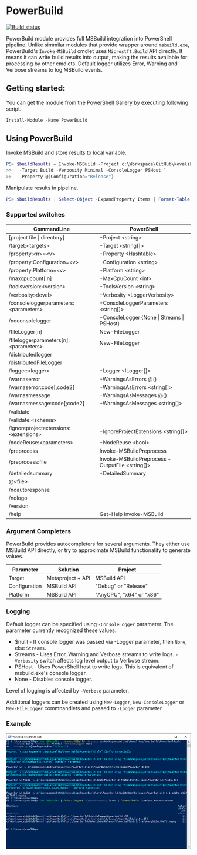 # PowerBuild

[![Build status](https://ci.appveyor.com/api/projects/status/fc7d02clkwwx46wt/branch/master?svg=true)](https://ci.appveyor.com/project/kovalikp/powerbuild/branch/master)

PowerBuild module provides full MSBuild integration into PowerShell pipeline. Unlike simmilar modules that provide wrapper around `msbuild.exe`, PowerBuild's `Invoke-MSBuild` cmdlet uses `Microstft.Build` API directly. It means it can write build results into output, making the results available for processing by other cmdlets. Default logger utilizes Error, Warning and Verbose streams to log MSBuild events.

## Getting started:

You can get the module from the [PowerShell Gallery](https://www.powershellgallery.com/packages/PowerBuild) by executing following script.

```powershell
Install-Module -Name PowerBuild 
```
## Using PowerBuild

Invoke MSBuild and store results to local variable.

```powershell
PS> $buildResults = Invoke-MSBuild -Project c:\Workspace\GitHub\kovalikp\PowerBuild\PowerBuild.sln `
>>   -Target Build -Verbosity Minimal -ConsoleLogger PSHost `
>>   -Property @{Configuration="Release"}
```
Manipulate results in pipeline.

```powershell
PS> $buildResults | Select-Object -ExpandProperty Items | Format-Table ItemSpec,MetadataCount
```

### Supported switches

| CommandLine								| PowerShell |
|-------------------------------------------|---|
| [project file \| directory]				| -Project \<string\>
| /target:\<targets\>						| -Target \<string[]\>
| /property:\<n\>=\<v\>						| -Property \<Hashtable\>
| /property:Configuration=\<v\>				| -Configuration \<string\>
| /property:Platform=\<v\>					| -Platform \<string\>
| /maxcpucount[:n]							| -MaxCpuCount \<int\>
| /toolsversion:\<version\>					| -ToolsVersion \<string\>
| /verbosity:\<level\>						| -Verbosity \<LoggerVerbosity\>
| /consoleloggerparameters:\<parameters\>	| -ConsoleLoggerParameters \<string[]\>
| /noconsolelogger							| -ConsoleLogger {None \| Streams \| PSHost}
| /fileLogger[n]							| New-FileLogger
| /fileloggerparameters[n]:\<parameters\>	| New-FileLogger
| /distributedlogger						|
| /distributedFileLogger					|
| /logger:\<logger\>						| -Logger \<ILogger[]\>
| /warnaserror								| -WarningsAsErrors @()
| /warnaserror:code[;code2]					| -WarningsAsErrors \<string[]\>
| /warnasmessage							| -WarningsAsMessages @()
| /warnasmessage:code[;code2]				| -WarningsAsMessages \<string[]\>
| /validate									| 
| /validate:\<schema\>						| 
| /ignoreprojectextensions:\<extensions\>	| -IgnoreProjectExtensions \<string[]\>
| /nodeReuse:\<parameters\>					| -NodeReuse \<bool\> |
| /preprocess								| Invoke-MSBuildPreprocess
| /preprocess:file							| Invoke-MSBuildPreprocess -OutputFile \<string[]\>
| /detailedsummary							| -DetailedSummary |
| @\<file\>									|
| /noautoresponse							|
| /nologo									|
| /version									|
| /help										| Get-Help Invoke-MSBuild

### Argument Completers

PowerBuild provides autocompleters for several arguments. They either use MSBuild API directly, or try to approximate
MSBuild functionality to generate values.

| Parameter		| Solution			| Project				|
|---------------|-------------------|-----------------------|
| Target		| Metaproject + API	| MSBuild API
| Configuration | MSBuild API		| "Debug" or "Release"
| Platform		| MSBuild API		| "AnyCPU", "x64" or "x86"


### Logging

Default logger can be specified using `-ConsoleLogger` parameter. The parameter currently recognized these values.
 - $nulll - If console logger was passed via -Logger parameter, then `None`, else `Streams`.
 - Streams - Uses Error, Warning and Verbose streams to write logs. `-Verbosity` switch affects log level output to Verbose stream.
 - PSHost - Uses PowerShell host to write logs. This is equivalent of msbuild.exe's console logger.
 - None - Disables console logger.
 
Level of logging is affected by `-Verbose` parameter.

Additional loggers can be created using `New-Logger`, `New-ConsoleLogger` or `New-FileLogger` commnandlets and passed to `-Logger` parameter.

### Example

![Console](doc/Console.png)
